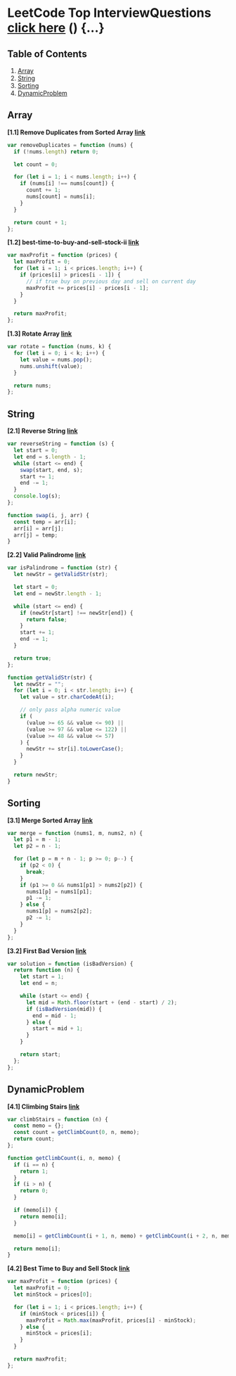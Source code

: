 # LeetCode Top InterviewQuestions [click here](https://leetcode.com/explore/interview/card/top-interview-questions-easy/) () {...}

## Table of Contents

1. [Array](#array)
1. [String](#string)
1. [Sorting](#sorting)
1. [DynamicProblem](#dynamic)

## Array

**[1.1] Remove Duplicates from Sorted Array [link](https://leetcode.com/explore/interview/card/top-interview-questions-easy/92/array/727/)**

```javascript
var removeDuplicates = function (nums) {
  if (!nums.length) return 0;

  let count = 0;

  for (let i = 1; i < nums.length; i++) {
    if (nums[i] !== nums[count]) {
      count += 1;
      nums[count] = nums[i];
    }
  }

  return count + 1;
};
```

**[1.2] best-time-to-buy-and-sell-stock-ii [link](https://leetcode.com/problems/best-time-to-buy-and-sell-stock-ii/submissions/)**

```javascript
var maxProfit = function (prices) {
  let maxProfit = 0;
  for (let i = 1; i < prices.length; i++) {
    if (prices[i] > prices[i - 1]) {
      // if true buy on previous day and sell on current day
      maxProfit += prices[i] - prices[i - 1];
    }
  }

  return maxProfit;
};
```

**[1.3] Rotate Array [link](https://leetcode.com/explore/featured/card/top-interview-questions-easy/92/array/646/)**

```javascript
var rotate = function (nums, k) {
  for (let i = 0; i < k; i++) {
    let value = nums.pop();
    nums.unshift(value);
  }

  return nums;
};
```

## String

**[2.1] Reverse String [link](https://leetcode.com/explore/featured/card/top-interview-questions-easy/127/strings/879/)**

```javascript
var reverseString = function (s) {
  let start = 0;
  let end = s.length - 1;
  while (start <= end) {
    swap(start, end, s);
    start += 1;
    end -= 1;
  }
  console.log(s);
};

function swap(i, j, arr) {
  const temp = arr[i];
  arr[i] = arr[j];
  arr[j] = temp;
}
```

**[2.2] Valid Palindrome [link](https://leetcode.com/explore/featured/card/top-interview-questions-easy/127/strings/883/)**

```javascript
var isPalindrome = function (str) {
  let newStr = getValidStr(str);

  let start = 0;
  let end = newStr.length - 1;

  while (start <= end) {
    if (newStr[start] !== newStr[end]) {
      return false;
    }
    start += 1;
    end -= 1;
  }

  return true;
};

function getValidStr(str) {
  let newStr = "";
  for (let i = 0; i < str.length; i++) {
    let value = str.charCodeAt(i);

    // only pass alpha numeric value
    if (
      (value >= 65 && value <= 90) ||
      (value >= 97 && value <= 122) ||
      (value >= 48 && value <= 57)
    ) {
      newStr += str[i].toLowerCase();
    }
  }

  return newStr;
}
```

## Sorting

**[3.1] Merge Sorted Array [link](https://leetcode.com/explore/interview/card/top-interview-questions-easy/96/sorting-and-searching/587/)**

```javascript
var merge = function (nums1, m, nums2, n) {
  let p1 = m - 1;
  let p2 = n - 1;

  for (let p = m + n - 1; p >= 0; p--) {
    if (p2 < 0) {
      break;
    }
    if (p1 >= 0 && nums1[p1] > nums2[p2]) {
      nums1[p] = nums1[p1];
      p1 -= 1;
    } else {
      nums1[p] = nums2[p2];
      p2 -= 1;
    }
  }
};
```

**[3.2] First Bad Version [link](https://leetcode.com/problems/first-bad-version/submissions/)**

```javascript
var solution = function (isBadVersion) {
  return function (n) {
    let start = 1;
    let end = n;

    while (start <= end) {
      let mid = Math.floor(start + (end - start) / 2);
      if (isBadVersion(mid)) {
        end = mid - 1;
      } else {
        start = mid + 1;
      }
    }

    return start;
  };
};
```

## DynamicProblem

**[4.1] Climbing Stairs [link](https://leetcode.com/problems/climbing-stairs/)**

```javascript
var climbStairs = function (n) {
  const memo = {};
  const count = getClimbCount(0, n, memo);
  return count;
};

function getClimbCount(i, n, memo) {
  if (i == n) {
    return 1;
  }
  if (i > n) {
    return 0;
  }

  if (memo[i]) {
    return memo[i];
  }

  memo[i] = getClimbCount(i + 1, n, memo) + getClimbCount(i + 2, n, memo);

  return memo[i];
}
```

**[4.2] Best Time to Buy and Sell Stock [link](https://leetcode.com/problems/best-time-to-buy-and-sell-stock/)**

```javascript
var maxProfit = function (prices) {
  let maxProfit = 0;
  let minStock = prices[0];

  for (let i = 1; i < prices.length; i++) {
    if (minStock < prices[i]) {
      maxProfit = Math.max(maxProfit, prices[i] - minStock);
    } else {
      minStock = prices[i];
    }
  }

  return maxProfit;
};
```

